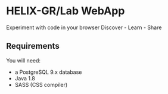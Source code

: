 # HELIX-GR/Lab WebApp

Experiment with code in your browser
Discover - Learn - Share

## Requirements

 You will need:
  - a PostgreSQL 9.x database 
  - Java 1.8
  - SASS (CSS compiler)

